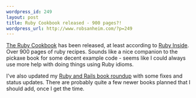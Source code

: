 ```yaml
--- 
wordpress_id: 249
layout: post
title: Ruby Cookbook released - 900 pages?!
wordpress_url: http://www.robsanheim.com/?p=249
---
```

<a href="http://www.amazon.com/exec/obidos/ASIN/0596523696/panasonicyout-20">The Ruby Cookbook</a> has been released, at least according to <a href="http://www.rubyinside.com/oreilly-releases-ruby-cookbook-906-pages-of-ruby-goodness-156.html">Ruby Inside</a>.  Over 900 pages of ruby recipes.  Sounds like a nice companion to the pickaxe book for some decent example code - seems like I could always use more help with doing things using Ruby idioms.

I've also updated my <a href="http://www.robsanheim.com/2006/03/23/ruby-and-ruby-on-rails-book-roundup/">Ruby and Rails book roundup</a> with some fixes and status updates.  There are probably quite a few newer books planned that I should add, once I get the time.
